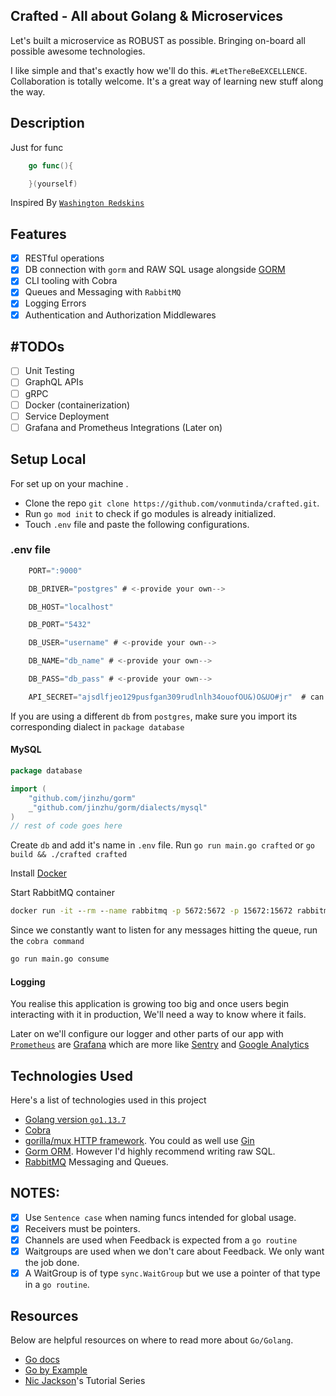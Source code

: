 ## Crafted - All about Golang & Microservices
Let's built a microservice as ROBUST as possible. Bringing on-board all
possible awesome technologies.

I like simple and that's exactly how we'll do this. ```#LetThereBeEXCELLENCE```. 
Collaboration is totally welcome. It's a great way of learning new stuff along the way.


## Description
Just for func

```go
    go func(){

    }(yourself)
```

Inspired By [`Washington Redskins`](https://en.wikipedia.org/wiki/Go_Fund_Yourself)

## Features
- [x] RESTful operations
- [x] DB connection with ```gorm``` and RAW SQL usage alongside [GORM](https://gorm.io)
- [x] CLI tooling with Cobra 
- [x] Queues and Messaging with `RabbitMQ`
- [x] Logging Errors
- [x] Authentication and Authorization Middlewares

## #TODOs
- [ ] Unit Testing
- [ ] GraphQL APIs 
- [ ] gRPC  
- [ ] Docker (containerization) 
- [ ] Service Deployment
- [ ] Grafana and Prometheus Integrations (Later on)

## Setup Local
For set up on your machine .
- Clone the repo `git clone https://github.com/vonmutinda/crafted.git`.
- Run `go mod init` to check if go modules is already initialized.
- Touch  `.env` file and paste the following configurations.
  
### .env file

```go
    PORT=":9000"

    DB_DRIVER="postgres" # <-provide your own-->

    DB_HOST="localhost"

    DB_PORT="5432"

    DB_USER="username" # <-provide your own-->

    DB_NAME="db_name" # <-provide your own-->

    DB_PASS="db_pass" # <-provide your own-->

    API_SECRET="ajsdlfjeo129pusfgan309rudlnlh34ouofOU&)O&UO#jr"  # can you keep a secret?
```

If you are using a different `db` from `postgres`, make sure you import its corresponding dialect in `package database`

#### MySQL
```go
package database

import ( 
	"github.com/jinzhu/gorm" 
	_"github.com/jinzhu/gorm/dialects/mysql"
)
// rest of code goes here
```

Create `db` and add it's name in ```.env``` file.
Run `go run main.go crafted` or `go build && ./crafted crafted`

Install [Docker](https://www.digitalocean.com/community/tutorials/how-to-install-and-use-docker-on-ubuntu-18-04)

Start RabbitMQ container 
```cmd 
docker run -it --rm --name rabbitmq -p 5672:5672 -p 15672:15672 rabbitmq:3-management
```

Since we constantly want to listen for any messages hitting the queue, run the `cobra command`
```cmd 
go run main.go consume
```

#### Logging
You realise this application is growing too big and once users begin interacting with it in production,
We'll need a way to know where it fails. 

Later on we'll configure our logger and other parts of our app with [`Prometheus`](https://prometheus.io/) are [Grafana](https://grafana.com/) which are more like [Sentry](https://sentry.io/welcome/) and [Google Analytics](https://analytics.google.com/analytics/web/)


## Technologies Used 
Here's a list of technologies used in this project

- [Golang version `go1.13.7`](https://golang.org)
- [Cobra](https://github.com/spf13/cobra)
- [gorilla/mux HTTP framework](https://github.com/gorilla/mux). You could as well use [Gin](https://github.com/gin-gonic/gin)
- [Gorm ORM](https://gorm.io/). However I'd highly recommend writing raw SQL.
- [RabbitMQ](https://www.rabbitmq.com/tutorials/tutorial-one-go.html) Messaging and Queues. 

## NOTES:
- [x] Use  `Sentence case` when naming funcs intended for global usage.
- [x] Receivers must be pointers.
- [x] Channels are used when Feedback is expected from a `go routine`
- [x] Waitgroups are used when we don't care about Feedback. We only want the job done. 
- [x] A WaitGroup is of type `sync.WaitGroup` but we use a pointer of that type in a `go routine`. 

## Resources 
Below are helpful resources on where to read more about `Go/Golang`.
- [Go docs](https://tour.golang.org/)
- [Go by Example](https://gobyexample.com/)
- [Nic Jackson](https://www.youtube.com/playlist?list=PLmD8u-IFdreyh6EUfevBcbiuCKzFk0EW_)'s Tutorial Series
